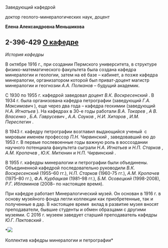 Заведующий кафедрой
   

 доктор геолого-минералогических наук, доцент
   

**Елена Александровна Меньшикова** 
  

 2-396-429
[О кафедре](http://www.psu.ru/fakultety/geologicheskij-fakultet/kafedry/kafedra-mineralogii-i-petrografii/o-kafedre)
---------------------------------------------------------------------------------------------------





*История кафедры* 
  

  

 В октябре 1916 г., при создании Пермского университета, в структуре физико-математического факультета была создана кафедра минералогии и геологии, затем на её базе – кабинет, а позже кафедра минералогии, организатором которой был приват-доцент магистр минералогии и геогнозии
 *А.А. Полканов* 
 – будущий академик.
   

  

 С 1930 по 1955 г. кафедрой заведовал доцент
 *В.К. Воскресенский* 
 . В 1934 г. была организована кафедра петрографии (заведующий
 *Г.А. Максимович* 
 ), еще через два года – кафедра геохимии (заведующий
 *Н.А. Игнатьев* 
 ). На кафедрах в 30-е годы работали
 *В.А. Токарев* 
 ,
 *А В. Власенко* 
 ,
 *Б.А. Гаврусевич* 
 ,
 *А.А. Сауков* 
 ,
 *Н.И. Хитаров* 
 ,
 *И.М. Переслегин* 
 .
   

  

 В 1943 г. кафедру петрографии возглавил выдающийся ученый  с мировым именем профессор
 *П.Н. Чирвинский* 
 , заведовавший ею до 1953 г. В первые послевоенные годы важную роль в воссоздании научного потенциала факультета сыграли
 *Н.А. Игнатьев* 
 и
 *Н.П. Старков* 
 ,
 *А.М. Кропачев* 
 ,
 *Ю.К. Митюнин* 
 и
 *Н.П. Чирвинский* 
 .
   

  

 В 1955 г. кафедры минералогии и петрографии были объединены. Объединенной кафедрой последовательно руководили
 *В.К. Воскресенский* 
 (1955–60 гг.),
 *Н.П. Старков* 
 (1960-75 гг.),
 *А.М. Кропачев* 
 (1975–80 гг.),
 *Ф.А. Курбацкая* 
 (1981–98 гг.),
 *Б.М. Осовецкий* 
 (1998-2008),
 *Р.Г. Ибламинов* 
 (2008– по настоящее время).
   

  

 При кафедре работает Минералогический музей. Он основан в 1916 г. в основу музейного фонда легли коллекции как приобретенные, так и полученные в дар. В настоящее время  вклад в развитие музея вносят преподаватели, бывшие студенты и обмен образцами с другими музеями. С 2016 г. музеем заведует старший преподаватель кафедры
 *Ю.Г. Пактовский* 
 .
 





*![](http://www.psu.ru/files/images/fakultety/geology/kaf-mp-2016.jpg)
  

 Коллектив кафедры минералогии и петрографии*